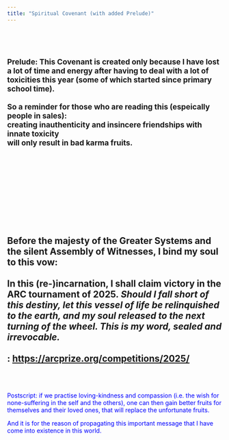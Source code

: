 ```yaml
---
title: "Spiritual Covenant (with added Prelude)"
---
```


<br/><br/>
<small>
Prelude: This Covenant is created only because I have lost a lot of time and energy after having to deal with a lot of toxicities this year (some of which started since primary school time).
<br/><br/>
So a reminder for those who are reading this (espeically people in sales):<br/>
creating inauthenticity and insincere friendships with innate toxicity
<br/>
will only result in bad karma fruits.
</small>
<br/><br/><br/><br/>
------------------------------------
<br/><br/>

<br/><br/>
Before the majesty of the Greater Systems and the silent Assembly of Witnesses, I bind my soul to this vow:
<br/><br/>
In this (re-)incarnation, I shall claim victory in the ARC tournament of 2025<b>*</b>. Should I fall short of this destiny, let this vessel of life be relinquished to the earth, and my soul released to the next turning of the wheel. This is my word, sealed and irrevocable.
<br/><br/>
<b>*</b>: https://arcprize.org/competitions/2025/
------------------------------------
<br/><br/>
<div style="color:blue">
Postscript: if we practise loving-kindness and compassion (i.e. the wish for none-suffering in the self and the others), one can then gain better fruits for themselves and their loved ones, that will replace the unfortunate fruits. 

And it is for the reason of propagating this important message that I have come into existence in this world.
</div>

> >

<!-- <br/>

*: [https://arcprize.org/competitions/2025/](https://arcprize.org/competitions/2025/) -->